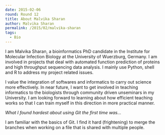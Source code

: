 ```yaml
---
date: 2015-02-06
round: Round 12
title: About Malvika Sharan
author: Malvika Sharan
permalink: /2015/02/malvika-sharan
tags:
  - Bio
---
```

I am Malvika Sharan, a bioinformatics PhD candidate in the Institute for Molecular Infection Biology at the University of Wuerzburg, Germany. I am involved in projects that deal with automated function prediction of proteins and high throughput sequencing data analysis. I mainly use Python, shell and R to address my project related issues.

I value the integration of softwares and informatics to carry out science more effectively. In near future, I want to get involved in teaching informatics to the biologists through community driven unseminars in my University. I am looking forward to learning about how efficient teaching works so that I can train myself in this direction in more practical manner.

*What I found hardest about using Git the first time was...*

I am familiar with the basics of Git. I find it hard (frightening) to merge the branches when working on a file that is shared with multiple people.
